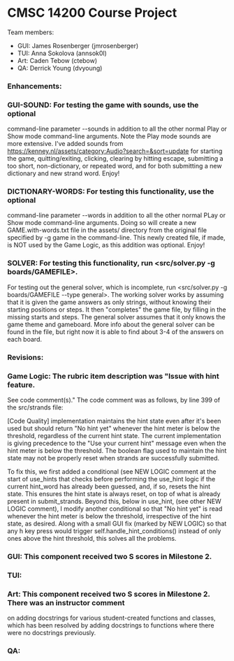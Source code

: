 # CMSC 14200 Course Project

Team members:
- GUI: James Rosenberger (jmrosenberger)
- TUI: Anna Sokolova (annsok0l)
- Art: Caden Tebow (ctebow)
- QA:  Derrick Young (dvyoung)

### Enhancements:

### GUI-SOUND: For testing the game with sounds, use the optional
command-line parameter --sounds in addition to all the other normal
Play or Show mode command-line arguments. Note the Play mode sounds
are more extensive. I've added sounds
from https://kenney.nl/assets/category:Audio?search=&sort=update
for starting the game, quitting/exiting, clicking, clearing by
hitting escape, submitting a too short, non-dictionary, or repeated word,
and for both submitting a new dictionary and new
strand word. Enjoy!

### DICTIONARY-WORDS: For testing this functionality, use the optional
command-line parameter --words in addition to all the other normal
PLay or Show mode command-line arguments. Doing so will create
a new GAME.with-words.txt file in the assets/ directory from the original
file specified by -g game in the command-line. This newly created file, if
made, is NOT used by the Game Logic, as this addition was optional. Enjoy!

### SOLVER: For testing this functionality, run <src/solver.py -g boards/GAMEFILE>.
For testing out the general solver, which is incomplete, run
<src/solver.py -g boards/GAMEFILE --type general>. The working solver works by
assuming that it is given the game answers as only strings, without knowing
their starting positions or steps. It then "completes" the game file, by filling in
the missing starts and steps. The general solver assumes that it only
knows the game theme and gameboard. More info about the general solver can be found in
the file, but right now it is able to find about 3-4 of the answers on each board. 


### Revisions:

### Game Logic: The rubric item description was "Issue with hint feature.
See code comment(s)." The code comment was as follows, by line 399 of the
src/strands file:

[Code Quality] implementation maintains the hint state even after it's
been used but should return "No hint yet" whenever the hint meter
is below the threshold, regardless of the current hint state.
The current implementation is giving precedence to the "Use your current hint"
message even when the hint meter is below the threshold.
The boolean flag used to maintain the hint state may not be
properly reset when strands are successfully
submitted. 

To fix this, we first added a conditional (see NEW LOGIC comment
at the start of use_hints that checks before performing
the use_hint logic if the current hint_word has already been guessed,
and, if so, resets the hint state. This ensures
the hint state is always reset, on top of what is already present
in submit_strands. Beyond this, below in use_hint,
(see other NEW LOGIC comment), I modify another conditional so that
"No hint yet" is read whenever the hint meter is below the threshold,
irrespective of the hint state, as desired. Along with a small GUI
fix (marked by NEW LOGIC) so that any h key press would trigger self.handle_hint_conditions()
instead of only ones above the hint threshold, this solves all the problems. 

### GUI: This component received two S scores in Milestone 2.

### TUI:

### Art: This component received two S scores in Milestone 2. There was an instructor comment
on adding docstrings for various student-created functions and classes, which has been 
resolved by adding docstrings to functions where there were no docstrings previously. 

### QA:
